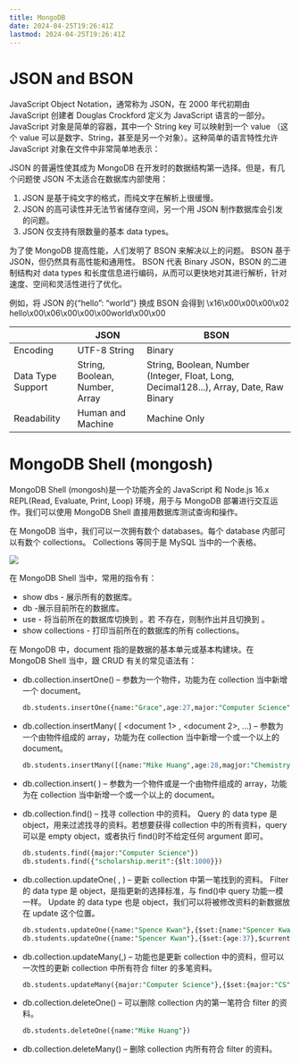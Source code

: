 ```yaml
---
title: MongoDB
date: 2024-04-25T19:26:41Z
lastmod: 2024-04-25T19:26:41Z
---
```


# JSON and BSON

JavaScript Object Notation，通常称为 JSON，在 2000 年代初期由 JavaScript 创建者 Douglas Crockford 定义为 JavaScript 语言的一部分。 JavaScript 对象是简单的容器，其中一个 String key 可以映射到一个 value （这个 value 可以是数字、String，甚至是另一个对象）。这种简单的语言特性允许 JavaScript 对象在文件中非常简单地表示：

JSON 的普遍性使其成为 MongoDB 在开发时的数据结构第一选择。但是，有几个问题使 JSON 不太适合在数据库内部使用：

1. JSON 是基于纯文字的格式，而纯文字在解析上很缓慢。
2. JSON 的高可读性并无法节省储存空间，另一个用 JSON 制作数据库会引发的问题。
3. JSON 仅支持有限数量的基本 data types。

为了使 MongoDB 提高性能，人们发明了 BSON 来解决以上的问题。 BSON 基于 JSON，但仍然具有高性能和通用性。 BSON 代表 Binary JSON，BSON 的二进制结构对 data types 和长度信息进行编码，从而可以更快地对其进行解析，针对速度、空间和灵活性进行了优化。

例如，将 JSON 的{“hello”: “world”} 换成 BSON 会得到
\x16\x00\x00\x00\x02 hello\x00\x06\x00\x00\x00world\x00\x00

||JSON|BSON|
| -----------------| ------------------------------| --------------------------------------------------------------------------------------|
|Encoding|UTF-8 String|Binary|
|Data Type Support|String, Boolean, Number, Array|String, Boolean, Number (Integer, Float, Long, Decimal128...), Array, Date, Raw Binary|
|Readability|Human and Machine|Machine Only|

# MongoDB Shell (mongosh)

MongoDB Shell (mongosh)是一个功能齐全的 JavaScript 和 Node.js 16.x REPL(Read, Evaluate, Print, Loop) 环境，用于与 MongoDB 部署进行交互运作。我们可以使用 MongoDB Shell 直接用数据库测试查询和操作。

在 MongoDB 当中，我们可以一次拥有数个 databases。每个 database 内部可以有数个 collections。 Collections 等同于是 MySQL 当中的一个表格。

![](https://cdn.jsdelivr.net/npm/xiansakana-blog-img/202311131431197.png)

在 MongoDB Shell 当中，常用的指令有：

- show dbs - 展示所有的数据库。
- db -展示目前所在的数据库。
- use <db> - 将当前所在的数据库切换到 <db>。若 <db>不存在，则制作出并且切换到 <db>。
- show collections - 打印当前所在的数据库的所有 collections。

在 MongoDB 中，document 指的是数据的基本单元或基本构建块。在 MongoDB Shell 当中，跟 CRUD 有关的常见语法有：

- db.collection.insertOne(<document>) – 参数为一个物件，功能为在 collection 当中新增一个 document。

  ```sql
  db.students.insertOne({name:"Grace",age:27,major:"Computer Science",scholarship:{merit:3000,other:1500}})
  ```
- db.collection.insertMany( [ <document 1> , <document 2>, ...) – 参数为一个由物件组成的 array，功能为在 collection 当中新增一个或一个以上的 document。

  ```sql
  db.students.insertMany([{name:"Mike Huang",age:28,magjor:"Chemistry",scholarship:{merit:0,other:1500}},{name:"Spence Kwan",age:35,major:"Computer Science",scholarship:{merit:3000,other:2000}}])
  ```
- db.collection.insert( <document or array of documents>) – 参数为一个物件或是一个由物件组成的 array，功能为在 collection 当中新增一个或一个以上的 document。
- db.collection.find(<query>) – 找寻 collection 中的资料。 Query 的 data type 是 object，用来过滤找寻的资料。若想要获得 collection 中的所有资料，query 可以是 empty object，或者执行 find()时不给定任何 argument 即可。

  ```sql
  db.students.find({major:"Computer Science"})
  db.students.find({"scholarship.merit":{$lt:1000}})
  ```
- db.collection.updateOne( <filter>, <update>) – 更新 collection 中第一笔找到的资料。 Filter 的 data type 是 object，是指更新的选择标准，与 find()中 query 功能一模一样。 Update 的 data type 也是 object，我们可以将被修改资料的新数据放在 update 这个位置。

  ```sql
  db.students.updateOne({name:"Spence Kwan"},{$set:{name:"Spencer Kwan",age:36}})
  db.students.updateOne({name:"Spencer Kwan"},{$set:{age:37},$currentDate:{lastModified:true}})
  ```
- db.collection.updateMany(<filter>,<update>) – 功能也是更新 collection 中的资料，但可以一次性的更新 collection 中所有符合 filter 的多笔资料。

  ```sql
  db.students.updateMany({major:"Computer Science"},{$set:{major:"CS"}})
  ```
- db.collection.deleteOne(<filter>) – 可以删除 collection 内的第一笔符合 filter 的资料。

  ```sql
  db.students.deleteOne({name:"Mike Huang"})
  ```
- db.collection.deleteMany(<filter>) – 删除 collection 内所有符合 filter 的资料。
